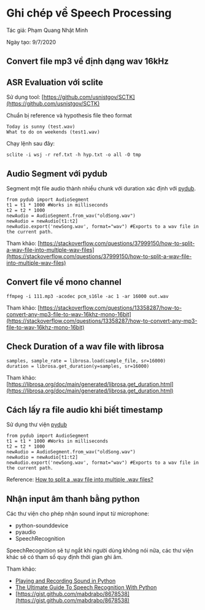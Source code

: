 # Ghi chép về Speech Processing

Tác giả: Phạm Quang Nhật Minh

Ngày tạo: 9/7/2020

## Convert file mp3 về định dạng wav 16kHz



## ASR Evaluation với sclite

Sử dụng tool: [https://github.com/usnistgov/SCTK](https://github.com/usnistgov/SCTK)

Chuẩn bị reference và hypothesis file theo format

```
Today is sunny (test.wav)
What to do on weekends (test1.wav)
```

Chạy lệnh sau đây:

```
sclite -i wsj -r ref.txt -h hyp.txt -o all -O tmp
```

## Audio Segment với pydub

Segment một file audio thành nhiều chunk với duration xác định với [pydub](http://pydub.com/).

```
from pydub import AudioSegment
t1 = t1 * 1000 #Works in milliseconds
t2 = t2 * 1000
newAudio = AudioSegment.from_wav("oldSong.wav")
newAudio = newAudio[t1:t2]
newAudio.export('newSong.wav', format="wav") #Exports to a wav file in the current path.
```

Tham khảo: [https://stackoverflow.com/questions/37999150/how-to-split-a-wav-file-into-multiple-wav-files](https://stackoverflow.com/questions/37999150/how-to-split-a-wav-file-into-multiple-wav-files)

## Convert file về mono channel

```
ffmpeg -i 111.mp3 -acodec pcm_s16le -ac 1 -ar 16000 out.wav
```

Tham khảo: [https://stackoverflow.com/questions/13358287/how-to-convert-any-mp3-file-to-wav-16khz-mono-16bit](https://stackoverflow.com/questions/13358287/how-to-convert-any-mp3-file-to-wav-16khz-mono-16bit)

## Check Duration of a wav file with librosa

```
samples, sample_rate = librosa.load(sample_file, sr=16000)
duration = librosa.get_duration(y=samples, sr=16000)
```

Tham khảo: [https://librosa.org/doc/main/generated/librosa.get_duration.html](https://librosa.org/doc/main/generated/librosa.get_duration.html)

## Cách lấy ra file audio khi biết timestamp

Sử dụng thư viện [pydub](https://github.com/jiaaro/pydub)

```
from pydub import AudioSegment
t1 = t1 * 1000 #Works in milliseconds
t2 = t2 * 1000
newAudio = AudioSegment.from_wav("oldSong.wav")
newAudio = newAudio[t1:t2]
newAudio.export('newSong.wav', format="wav") #Exports to a wav file in the current path.
```

Reference: [How to split a .wav file into multiple .wav files?](https://stackoverflow.com/questions/37999150/how-to-split-a-wav-file-into-multiple-wav-files/43367691#43367691)

## Nhận input âm thanh bằng python

Các thư viện cho phép nhận sound input từ microphone:

- python-sounddevice
- pyaudio
- SpeechRecognition

SpeechRecognition sẽ tự ngắt khi người dùng không nói nữa, các thư viện khác sẽ có tham số
quy định thời gian ghi âm.

Tham khảo:

- [Playing and Recording Sound in Python](https://realpython.com/playing-and-recording-sound-python/#pyaudio_1)
- [The Ultimate Guide To Speech Recognition With Python](https://realpython.com/python-speech-recognition/#installing-speechrecognition)
- [https://gist.github.com/mabdrabo/8678538](https://gist.github.com/mabdrabo/8678538)

